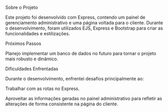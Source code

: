 Sobre o Projeto

Este projeto foi desenvolvido com Express, contendo um painel de gerenciamento administrativo e uma página voltada para o cliente. Durante o desenvolvimento, foram utilizados EJS, Express e Bootstrap para criar as funcionalidades e estilizações.

Próximos Passos

Planejo implementar um banco de dados no futuro para tornar o projeto mais robusto e dinâmico.

Dificuldades Enfrentadas

Durante o desenvolvimento, enfrentei desafios principalmente ao:

Trabalhar com as rotas no Express.

Aproveitar as informações geradas no painel administrativo para refletir as alterações de forma consistente na página do cliente.
